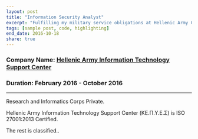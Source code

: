 ```yaml
---
layout: post
title: "Information Security Analyst"
excerpt: "Fulfilling my military service obligations at Hellenic Army Cyber Defence Department"
tags: [sample post, code, highlighting]
end_date: 2016-10-18
share: true
---
```


### Company Name: [Hellenic Army Information Technology Support Center](http://army.gr/)

### Duration: February 2016 - October 2016

---
Research and Informatics Corps Private.

Hellenic Army Information Technology Support Center (ΚΕ.Π.Υ.Ε.Σ) is ISO 27001:2013 Certified.

The rest is classified..

